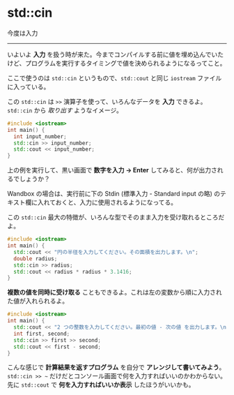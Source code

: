 # std::cin

今度は入力

---

いよいよ **入力** を扱う時が来た。今までコンパイルする前に値を埋め込んでいたけど、プログラムを実行するタイミングで値を決められるようになるってこと。

ここで使うのは `std::cin` というもので、`std::cout` と同じ `iostream` ファイルに入っている。

この `std::cin` は `>>` 演算子を使って、いろんなデータを **入力** できるよ。`std::cin` から *取り出す* ようなイメージ。

```cpp
#include <iostream>
int main() {
  int input_number;
  std::cin >> input_number;
  std::cout << input_number;
}
```

上の例を実行して、黒い画面で **数字を入力 → Enter** してみると、何が出力されるでしょうか？

Wandbox の場合は、実行前に下の Stdin (標準入力 - Standard input の略) のテキスト欄に入れておくと、入力に使用されるようになってる。

この `std::cin` 最大の特徴が、いろんな型でそのまま入力を受け取れるところだよ。

```cpp
#include <iostream>
int main() {
  std::cout << "円の半径を入力してください。その面積を出力します。\n";
  double radius;
  std::cin >> radius;
  std::cout << radius * radius * 3.1416;
}
```

**複数の値を同時に受け取る** こともできるよ。これは左の変数から順に入力された値が入れられるよ。

```cpp
#include <iostream>
int main() {
  std::cout << "2 つの整数を入力してください。最初の値 - 次の値 を出力します。\n";
  int first, second;
  std::cin >> first >> second;
  std::cout << first - second;
}
```

こんな感じで **計算結果を返すプログラム** を自分で **アレンジして書いてみよう**。`std::cin >> ~` だけだとコンソール画面で何を入力すればいいのかわからない。先に `std::cout` で **何を入力すればいいか表示** したほうがいいかも。
